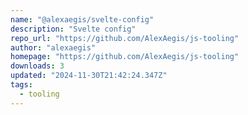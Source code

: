 ```yaml
---
name: "@alexaegis/svelte-config"
description: "Svelte config"
repo_url: "https://github.com/AlexAegis/js-tooling"
author: "alexaegis"
homepage: "https://github.com/AlexAegis/js-tooling"
downloads: 3
updated: "2024-11-30T21:42:24.347Z"
tags: 
  - tooling
---
```

